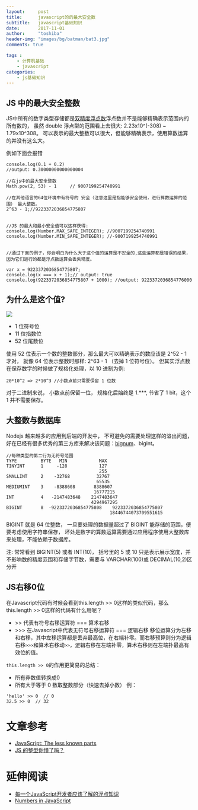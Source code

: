 ```yaml
---
layout:     post
title:      javascript的的最大安全数
subtitle:   javascript基础知识
date:       2017-11-01
author:     "toshiba"
header-img: "images/bg/batman/bat3.jpg"
comments: true

tags :
    - 计算机基础
    - javascript
categories:
    - js基础知识
---
```


## JS 中的最大安全整数
JS中所有的数字类型存储都是[双精度浮点数](https://zh.wikipedia.org/wiki/%E9%9B%99%E7%B2%BE%E5%BA%A6%E6%B5%AE%E9%BB%9E%E6%95%B8)浮点数并不是能够精确表示范围内的所有数的， 虽然 double 浮点型的范围看上去很大: 2.23x10^(-308) ~ 1.79x10^308。 可以表示的最大整数可以很大，但能够精确表示，使用算数运算的并没有这么大。

例如下面会报错
```
console.log(0.1 + 0.2)
//output: 0.30000000000000004

//在js中的最大安全整数
Math.pow(2, 53) - 1     // 9007199254740991

//在其他语言的64位环境中有符号的 安全（注意这里是指能够安全使用，进行算数运算的范围） 最大整数。
2^63 - 1;//9223372036854775807


//JS 的最大和最小安全值可以这样获得:
console.log(Number.MAX_SAFE_INTEGER); //9007199254740991
console.log(Number.MIN_SAFE_INTEGER); //-9007199254740991


//通过下面的例子，你会明白为什么大于这个值的运算是不安全的,这些运算都是错误的结果， 因为它们进行的都是浮点数运算会丢失精度。

var x = 9223372036854775807;
console.log(x === x + 1);// output: true
console.log(9223372036854775807 + 1000); //output: 9223372036854776000

```

## 为什么是这个值?
![](https://yt-card-system.oss-cn-beijing.aliyuncs.com/blog/in-post/js-base/number.png)

* 1 位符号位
* 11 位指数位
* 52 位尾数位


使用 52 位表示一个数的整数部分，那么最大可以精确表示的数应该是 2^52 - 1 才对， 就像 64 位表示整数时那样: 2^63 - 1 （去掉 1 位符号位）。 但其实浮点数在保存数字的时候做了规格化处理，以 10 进制为例:

```
20*10^2 => 2*10^3 //小数点前只需要保留 1 位数
```

对于二进制来说， 小数点前保留一位， 规格化后始终是 1.***, 节省了 1 bit，这个 1 并不需要保存。


## 大整数与数据库
Nodejs 越来越多的应用到后端的开发中， 不可避免的需要处理这样的溢出问题， 好在已经有很多优秀的第三方库来解决该问题：[bignum](https://github.com/justmoon/node-bignum)、bigint。


```
//每种类型的第二行为无符号范围
TYPE         BYTE   MIN            MAX
TINYINT      1     -128            127
                                   255
SMALLINT     2    -32768          32767
                                  65535
MEDIUMINT    3    -8388608       8388607
                                 16777215
INT          4   -2147483648    2147483647
                                4294967295
BIGINT       8  -9223372036854775808    9223372036854775807
                                       18446744073709551615
```
BIGINT 就是 64 位整数， 一旦要处理的数据量超过了 BIGINT 能存储的范围，便要考虑使用字符串保存， 坏处是数字的算数运算需要通过应用程序使用大整数库来处理，不能依赖于数据库。

注: 常常看到 BIGINT(5) 或者 INT(10)， 括号里的 5 或 10 只是表示展示宽度，并不影响数的精度范围和存储字节数，需要与 VARCHAR(100)或 DECIMAL(10,2)区分开




## JS右移0位
在Javascript代码有时候会看到this.length >> 0这样的类似代码，那么this.length >> 0这样的代码有什么用呢？
* \>\> 代表有符号右移运算符 === 算术右移
* \>\>\> 在Javascript中代表无符号右移运算符 === 逻辑右移
移位运算分为左移和右移，其中左移运算都是丢弃最高位，在右端补零。而右移预算则分为逻辑右移<code>>>></code>和算术右移动<code>>></code>，逻辑右移在左端补零，算术右移则在左端扑最高有效位的值。

<code>this.length >> 0</code>的作用更简易的总结：

* 所有非数值转换成0
* 所有大于等于 0 数取整数部分（快速去掉小数）
例：
```
'hello' >> 0  // 0
32.5 >> 0  // 32
```

# 文章参考
* [JavaScript: The less known parts](http://michalbe.blogspot.sg/2013/03/javascript-less-known-parts-bitwise.html)
* [JS 的整型你懂了吗？](https://segmentfault.com/a/1190000002608050)

# 延伸阅读
* [每一个JavaScript开发者应该了解的浮点知识](http://yanhaijing.com/javascript/2014/03/14/what-every-javascript-developer-should-know-about-floating-points/)
* [Numbers in JavaScript](http://jser.it/blog/2014/07/07/numbers-in-javascript/)